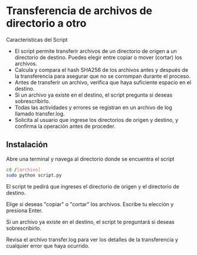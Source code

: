 # Transferencia de archivos de directorio a otro

Características del Script

- El script permite transferir archivos de un directorio de origen a un directorio de destino. Puedes elegir entre copiar o mover (cortar) los archivos.
- Calcula y compara el hash SHA256 de los archivos antes y después de la transferencia para asegurar que no se corrompan durante el proceso.
- Antes de transferir un archivo, verifica que haya suficiente espacio en el destino.
- Si un archivo ya existe en el destino, el script pregunta si deseas sobrescribirlo.
- Todas las actividades y errores se registran en un archivo de log llamado transfer.log.
- Solicita al usuario que ingrese los directorios de origen y destino, y confirma la operación antes de proceder.


## Instalación

Abre una terminal y navega al directorio donde se encuentra el script
```bash
cd /[archivo]
sudo python script.py
```
    
El script te pedirá que ingreses el directorio de origen y el directorio de destino.

Elige si deseas "copiar" o "cortar" los archivos. Escribe tu elección y presiona Enter.

Si un archivo ya existe en el destino, el script te preguntará si deseas sobrescribirlo.

Revisa el archivo transfer.log para ver los detalles de la transferencia y cualquier error que haya ocurrido.
